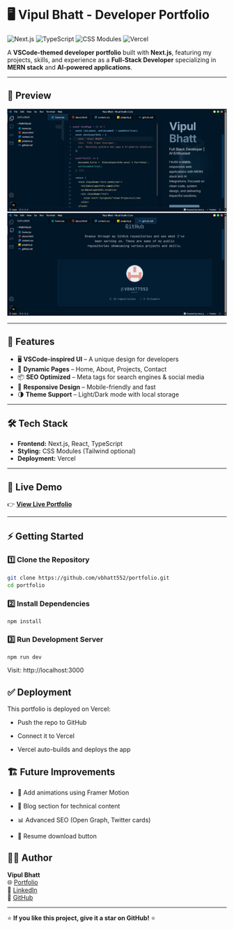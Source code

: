 # 🖥️ Vipul Bhatt - Developer Portfolio

![Next.js](https://img.shields.io/badge/Next.js-black?style=flat-square&logo=next.js)
![TypeScript](https://img.shields.io/badge/TypeScript-blue?style=flat-square&logo=typescript&logoColor=white)
![CSS Modules](https://img.shields.io/badge/CSS%20Modules-lightblue?style=flat-square&logo=css3&logoColor=white)
![Vercel](https://img.shields.io/badge/Deployed%20on-Vercel-black?style=flat-square&logo=vercel)

A **VSCode-themed developer portfolio** built with **Next.js**, featuring my projects, skills, and experience as a **Full-Stack Developer** specializing in **MERN stack** and **AI-powered applications**.

---

## 📸 Preview
![Screenshot](image.png)
![Screenshot](image-1.png)

---

## 🚀 Features
- 🖥 **VSCode-inspired UI** – A unique design for developers
- 📄 **Dynamic Pages** – Home, About, Projects, Contact
- 📦 **SEO Optimized** – Meta tags for search engines & social media
- 📱 **Responsive Design** – Mobile-friendly and fast
- 🌗 **Theme Support** – Light/Dark mode with local storage

---

## 🛠 Tech Stack
- **Frontend:** Next.js, React, TypeScript
- **Styling:** CSS Modules (Tailwind optional)
- **Deployment:** Vercel

---

## 🔗 Live Demo
👉 **[View Live Portfolio](https://vipul-portfolio.vercel.app)**

---

## ⚡ Getting Started

### 1️⃣ Clone the Repository
```bash
git clone https://github.com/vbhatt552/portfolio.git
cd portfolio
```
### 2️⃣ Install Dependencies
```
npm install
```

### 3️⃣ Run Development Server
```
npm run dev
```
Visit: http://localhost:3000


## ✅ Deployment

This portfolio is deployed on Vercel:

- Push the repo to GitHub

- Connect it to Vercel

- Vercel auto-builds and deploys the app

## 🏗 Future Improvements

- 🔄 Add animations using Framer Motion

- 📝 Blog section for technical content

- 📊 Advanced SEO (Open Graph, Twitter cards)

- 📄 Resume download button

## 👨‍💻 Author  
**Vipul Bhatt**  
🌐 [Portfolio](https://vipul-portfolio.vercel.app)  
💼 [LinkedIn](https://www.linkedin.com/in/vipul-bhatt-507104250/)  
🐙 [GitHub](https://github.com/vbhatt552)  

---

⭐ **If you like this project, give it a star on GitHub!** ⭐  
